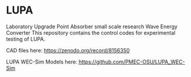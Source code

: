# LUPA
Laboratory Upgrade Point Absorber small scale research Wave Energy Converter
This repository contains the control codes for experimental testing of LUPA.

CAD files here: https://zenodo.org/record/8156350

LUPA WEC-Sim Models here: https://github.com/PMEC-OSU/LUPA_WEC-Sim

